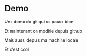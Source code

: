 # Demo
Une demo de git qui se passe bien

Et maintenant on modifie depuis github

Mais aussi depuis ma machine locale

Et c'est cool
